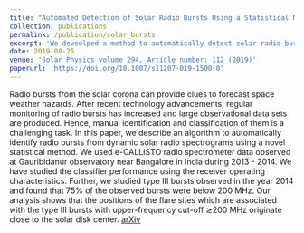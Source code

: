 ```yaml
---
title: "Automated Detection of Solar Radio Bursts Using a Statistical Method"
collection: publications
permalink: /publication/solar_bursts
excerpt: 'We deveolped a method to automatically detect solar radio bursts from the dynamical spectrographs, and analyzed the origin of the detected solar radio bursts.'
date: 2019-08-26
venue: 'Solar Physics volume 294, Article number: 112 (2019)'
paperurl: 'https://doi.org/10.1007/s11207-019-1500-0'
---
```

Radio bursts from the solar corona can provide clues to forecast space weather hazards. After recent technology advancements, regular monitoring of radio bursts has increased and large observational data sets are produced. Hence, manual identification and classification of them is a challenging task. In this paper, we describe an algorithm to automatically identify radio bursts from dynamic solar radio spectrograms using a novel statistical method. We used e-CALLISTO radio spectrometer data observed at Gauribidanur observatory near Bangalore in India during 2013 - 2014. We have studied the classifier performance using the receiver operating characteristics. Further, we studied type III bursts observed in the year 2014 and found that 75% of the observed bursts were below 200 MHz. Our analysis shows that the positions of the flare sites which are associated with the type III bursts with upper-frequency cut-off ≳200 MHz originate close to the solar disk center.
[arXiv](https://arxiv.org/abs/1906.11780)
